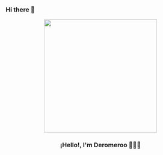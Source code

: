 ### Hi there 👋

<p align="center" width="300">
   <img align="center" width="300" src="[https://user-images.githubusercontent.com/1561955/106762302-fda9de00-6635-11eb-99be-3ef744e60c0e.png](https://avatars.githubusercontent.com/u/80493776?v=4)" />
   <h3 align="center">¡Hello!, I'm Deromeroo 👨🏻‍💻 </h3>
</p>

<!--
**deromeroo/deromeroo** is a ✨ _special_ ✨ repository because its `README.md` (this file) appears on your GitHub profile.

Here are some ideas to get you started:

- 🔭 I’m currently working on ...
- 🌱 I’m currently learning ...
- 👯 I’m looking to collaborate on ...
- 🤔 I’m looking for help with ...
- 💬 Ask me about ...
- 📫 How to reach me: ...
- 😄 Pronouns: ...
- ⚡ Fun fact: ...
-->
